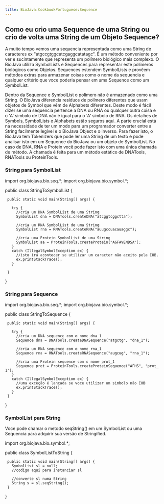 ```yaml
---
title: BioJava:CookbookPortuguese:Sequence
---
```


Como eu crio uma Sequence de uma String ou crio de volta uma String de um Objeto Sequence?
------------------------------------------------------------------------------------------

A muito tempo vemos uma sequencia representada como uma String de
caracteres ex "atgccgtggcatcgaggcatatagc". É um método conveniente por
ver e sucintamente que representa um polímero biológico mais complexo. O
BioJava utiliza SymbolLists e Sequences para representar este polímeros
biológicos como Objetos. Sequences estendem SymbolLists e provêem
métodos extras para armazenar coisas como o nome da sequencia e qualquer
critério que voce poderia pensar em uma Sequence como um SymbolList.

Dentro da Sequence e SymbolList o polímero não é armazenado como uma
String. O BioJava diferencia resíduos de polímero diferentes que usam
objetos de Symbol que vêm de Alphabets diferentes. Deste modo é fácil
dizer se uma sequencia pertence a DNA ou RNA ou qualquer outra coisa e o
'A' símbolo de DNA não é igual para o 'A' símbolo de RNA. Os detalhes de
Symbols, SymbolLists e Alphabets estão seguros aqui. A parte crucial
está na necessidade de ter um modo para um programador converter entre a
String facilmente legível e o BioJava Object e o inverso. Para fazer
isto, o BioJava tem Tokenizers que pode ler uma String de um texto e
pode analisar isto em um Sequence do BioJava ou um objeto de SymbolList.
No caso de DNA, RNA e Protein você pode fazer isto com uma única chamada
de método. A chamada é feita para um método estático de DNATools,
RNATools ou ProteinTools.

### String para SymbolList

<java> import org.biojava.bio.seq.\*; import org.biojava.bio.symbol.\*;

public class StringToSymbolList {

` public static void main(String[] args) {`  
`  `  
`   try {`  
`     //cria um DNA SymbolList de uma String`  
`     SymbolList dna = DNATools.createDNA("atcggtcggctta");`

`     //cria um RNA SymbolList de uma String`  
`     SymbolList rna = RNATools.createRNA("auugccuacauaggc");`

`     //cria uma Protein SymbolList de uma String`  
`     SymbolList aa = ProteinTools.createProtein("AGFAVENDSA");`  
`   }`  
`   catch (IllegalSymbolException ex) {`  
`     //isto irá acontecer se utilizar um caracter não aceito pela IUB.`  
`     ex.printStackTrace();`  
`   }`  
`  `  
` }`

} </java>

### String para Sequence

<java> import org.biojava.bio.seq.\*; import org.biojava.bio.symbol.\*;

public class StringToSequence {

` public static void main(String[] args) {`

`   try {`  
`     //cria um DNA sequence com o nome dna_1`  
`     Sequence dna = DNATools.createDNASequence("atgctg", "dna_1");`

`     //cria um RNA sequence com o nome rna_1`  
`     Sequence rna = RNATools.createRNASequence("augcug", "rna_1");`

`     //cria uma Protein sequence com o nome prot_1`  
`     Sequence prot = ProteinTools.createProteinSequence("AFHS", "prot_1");`  
`   }`  
`   catch (IllegalSymbolException ex) {`  
`     //uma exceção é lançada se voce utilizar um simbolo não IUB `  
`     ex.printStackTrace();`  
`   }`  
` }`

} </java>

### SymbolList para String

Voce pode chamar o metodo seqString() em um SymbolList ou uma Sequencia
para adquirir sua versão de Stringified.

<java> import org.biojava.bio.symbol.\*;

public class SymbolListToString {

` public static void main(String[] args) {`  
`   SymbolList sl = null;`  
`   //codigo aqui para instanciar sl`  
`  `  
`   //converte sl numa String`  
`   String s = sl.seqString();`  
` }`

} </java>

